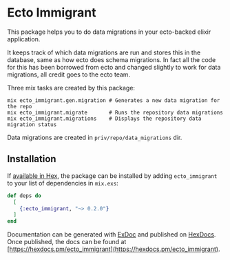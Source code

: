 # Ecto Immigrant

This package helps you to do data migrations in your ecto-backed elixir application.

It keeps track of which data migrations are run and stores this in the database, same as how ecto does schema migrations. In fact all the code for this has been borrowed from ecto and changed slightly to work for data migrations, all credit goes to the ecto team.

Three mix tasks are created by this package:

```
mix ecto_immigrant.gen.migration # Generates a new data migration for the repo
mix ecto_immigrant.migrate       # Runs the repository data migrations
mix ecto_immigrant.migrations    # Displays the repository data migration status
```

Data migrations are created in `priv/repo/data_migrations` dir.

## Installation

If [available in Hex](https://hex.pm/docs/publish), the package can be installed
by adding `ecto_immigrant` to your list of dependencies in `mix.exs`:

```elixir
def deps do
  [
    {:ecto_immigrant, "~> 0.2.0"}
  ]
end
```

Documentation can be generated with [ExDoc](https://github.com/elixir-lang/ex_doc)
and published on [HexDocs](https://hexdocs.pm). Once published, the docs can
be found at [https://hexdocs.pm/ecto_immigrant](https://hexdocs.pm/ecto_immigrant).
